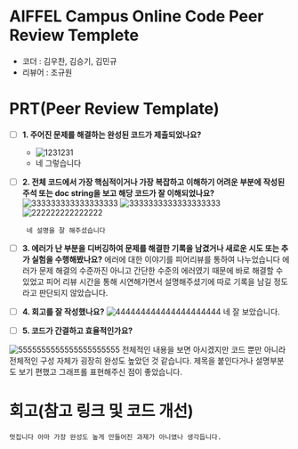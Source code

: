 # AIFFEL Campus Online Code Peer Review Templete
- 코더 : 김우찬, 김승기, 김민규
- 리뷰어 : 조규원


# PRT(Peer Review Template)
- [ ]  **1. 주어진 문제를 해결하는 완성된 코드가 제출되었나요?**
    - ![1231231](https://github.com/user-attachments/assets/46c44901-5ed8-40b3-aa04-ff99669dc043)
    - 네 그렇습니다
- [ ]  **2. 전체 코드에서 가장 핵심적이거나 가장 복잡하고 이해하기 어려운 부분에 작성된 
주석 또는 doc string을 보고 해당 코드가 잘 이해되었나요?**
    ![333333333333333333](https://github.com/user-attachments/assets/4e5d4b77-2647-48a4-bff3-0d2b3d349211)
![3333333333333333333](https://github.com/user-attachments/assets/9448c355-b690-4372-b0c2-fceed6cc246a)
![222222222222222](https://github.com/user-attachments/assets/8b3a7961-7dfa-472d-9811-7b1bbc5db368)

        네 설명을 잘 해주셨습니다
- [ ]  **3. 에러가 난 부분을 디버깅하여 문제를 해결한 기록을 남겼거나
새로운 시도 또는 추가 실험을 수행해봤나요?**
    에러에 대한 이야기를 피어리뷰를 통하여 나누었습니다
    에러가 문제 해결의 수준까진 아니고 간단한 수준의 에러였기 때문에 바로 해결할 수 있었고
    피어 리뷰 시간을 통해 시연해가면서 설명해주셨기에 따로 기록을 남길 정도라고 판단되지 않았습니다.    
- [ ]  **4. 회고를 잘 작성했나요?**
    ![444444444444444444444](https://github.com/user-attachments/assets/4a1b5620-e895-4dc6-a6e0-9e988c978de7)
    네 잘 보았습니다.
- [ ]  **5. 코드가 간결하고 효율적인가요?**
    
![5555555555555555555555](https://github.com/user-attachments/assets/c635b7af-c728-4f78-8546-cd88c6912956)
    전체적인 내용을 보면 아시겠지만 코드 뿐만 아니라 전체적인 구성 자체가 굉장히 완성도 높았던 것 같습니다. 
    제목을 붙인다거나 설명부분도 보기 편했고 그래프롤 표현해주신 점이 좋았습니다.
# 회고(참고 링크 및 코드 개선)
```
멋집니다 아마 가장 완성도 높게 만들어진 과제가 아니였나 생각듭니다.
